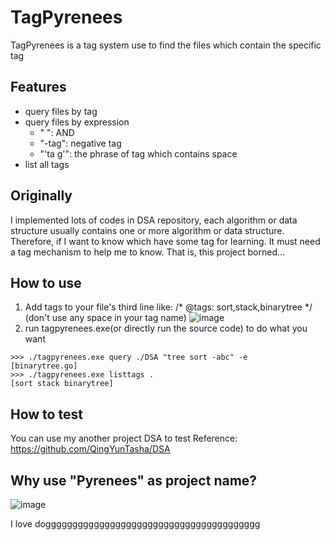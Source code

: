 # TagPyrenees
TagPyrenees is a tag system use to find the files which contain the specific tag

## Features
- query files by tag
- query files by expression
  - " ": AND
  - "-tag": negative tag
  - "'ta g'": the phrase of tag which contains space
- list all tags 

## Originally
I implemented lots of codes in DSA repository, each algorithm or data structure usually contains one or more algorithm or data structure.
Therefore, if I want to know which have some tag for learning. It must need a tag mechanism to help me to know. That is, this project borned...

## How to use
1. Add tags to your file's third line like: /* @tags: sort,stack,binarytree */  (don't use any space in your tag name)
![image](https://github.com/QingYunTasha/TagPyrenees/assets/100518681/5a4e26ba-e699-4d8e-9531-88a9b7530686)
2. run tagpyrenees.exe(or directly run the source code) to do what you want
```
>>> ./tagpyrenees.exe query ./DSA "tree sort -abc" -e
[binarytree.go]
>>> ./tagpyrenees.exe listtags .
[sort stack binarytree]
```

## How to test
You can use my another project DSA to test
Reference: https://github.com/QingYunTasha/DSA

## Why use "Pyrenees" as project name?
![image](https://github.com/QingYunTasha/TagPyrenees/assets/100518681/150bdeef-09bd-4be3-83ab-345e45058966)

I love dogggggggggggggggggggggggggggggggggggggggg
